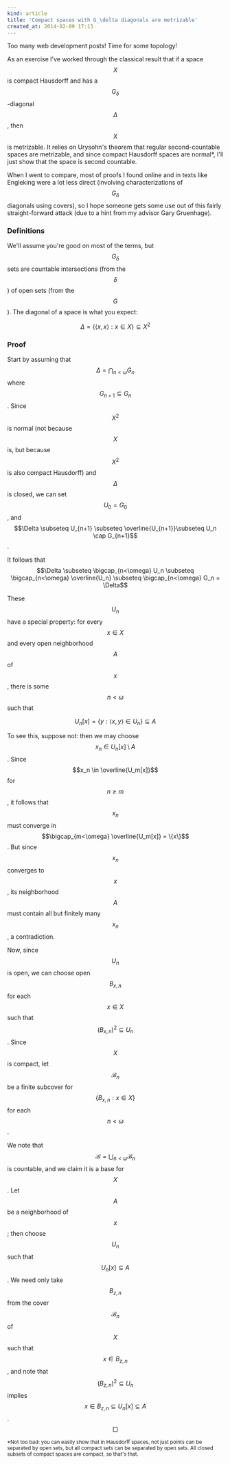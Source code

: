 ```yaml
---
kind: article
title: 'Compact spaces with G_\delta diagonals are metrizable'
created_at: 2014-02-09 17:13
---
```


Too many web development posts! Time for some topology!

As an exercise I've worked through the classical result that if a space $$X$$
is compact Hausdorff and has a $$G_\delta$$-diagonal $$\Delta$$, then $$X$$ is 
metrizable. 
It relies on Urysohn's theorem that regular second-countable spaces are 
metrizable, and since compact Hausdorff spaces are normal*, I'll just show 
that the space is second countable.

When I went to compare, most of proofs I found online and in texts like 
Engleking were a lot less direct (involving characterizations
of $$G_\delta$$ diagonals using covers), so I hope someone gets 
some use out of this fairly straight-forward attack (due to a hint from 
my advisor Gary Gruenhage).

<!-- more -->

### Definitions

We'll assume you're good on most of the terms, but $$G_\delta$$ sets are 
countable intersections (from the $$\delta$$) of open sets (from the $$G$$). The
diagonal of a space is what you expect: 

$$\Delta = \{\langle x,x \rangle : x \in X \} \subseteq X^2$$

### Proof

Start by assuming that $$\Delta = \bigcap_{n<\omega} G_n$$ where 
$$G_{n+1} \subseteq G_n$$. Since $$X^2$$ is normal (not because $$X$$ is, but 
because $$X^2$$ is also compact Hausdorff) and $$\Delta$$ is closed, we can set
$$U_0=G_0$$, and
$$\Delta \subseteq U_{n+1} \subseteq \overline{U_{n+1}}\subseteq U_n \cap G_{n+1}$$.

It follows that 
$$\Delta \subseteq \bigcap_{n<\omega} U_n \subseteq \bigcap_{n<\omega} \overline{U_n} \subseteq \bigcap_{n<\omega} G_n = \Delta$$

These $$U_n$$ have a special property: for every $$x\in X$$ and every open 
neighborhood $$A$$ of $$x$$, there is some $$n<\omega$$ such that 

$$U_n[x]=\{y:\langle x,y\rangle \in U_n\}\subseteq A$$

To see this, suppose not: then we may choose $$x_n \in U_n[x]\setminus A$$. 
Since $$x_n \in \overline{U_m[x]}$$ for $$n\geq m$$, it follows that $$x_n$$ must 
converge in $$\bigcap_{m<\omega} \overline{U_m[x]} = \{x\}$$. But since $$x_n$$ 
converges to $$x$$, its neighborhood $$A$$ must contain all but finitely many 
$$x_n$$, a contradiction.

Now, since $$U_n$$ is open, we can choose open $$B_{x,n}$$ for each $$x\in X$$ such 
that  $$(B_{x,n})^2\subseteq U_n$$. Since $$X$$ is compact, let $$\mathcal{B}_n$$ 
be a finite subcover for $$\{B_{x,n}: x\in X\}$$ for each $$n<\omega$$.

We note that $$\mathcal{B} = \bigcup_{n<\omega} \mathcal{B}_n$$ is countable, 
and we claim it is a base for $$X$$. Let $$A$$ be a neighborhood of $$x$$; then 
choose $$U_n$$ such that $$U_n[x]\subseteq A$$. We need only take $$B_{z,n}$$ from 
the cover $$\mathcal{B}_n$$ of $$X$$ such that $$x\in B_{z,n}$$, and note that 
$$(B_{z,n})^2\subseteq U_n$$ implies $$x\in B_{z,n}\subseteq U_n[x] \subseteq A$$.
$$\Box$$


<small>
  *Not too bad: you can easily show that in Hausdorff spaces, not just 
  points can be separated by open sets, but all compact sets can be 
  separated by open sets. All closed subsets of compact spaces are compact, 
  so that's that.
</small>